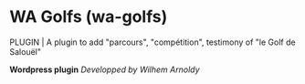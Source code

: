 # WA Golfs (wa-golfs)
PLUGIN | A plugin to add "parcours", "compétition", testimony of "le Golf de Salouël"

**Wordpress plugin**
*Developped by Wilhem Arnoldy*
